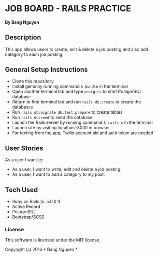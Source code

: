 # JOB BOARD - RAILS PRACTICE
#### By Bang Nguyen

## Description
This app allows users to create, edit & delete a job posting and also add category to each job posting.

## General Setup Instructions
* Clone this repository
* Install gems by running command `$ bundle` in the terminal
* Open another terminal tab and type `postgres` to start PostgreSQL database
* Return to first terminal tab and run `rails db:create` to create the databases
* Run `rails db:migrate db:test:prepare` to create tables
* Run `rails db:seed` to seed the database
* Launch the Rails server by running command `$ rails s` in the terminal
* Launch site by visiting localhost:3000 in browser
* For texting from the app, Twilio account sid and auth token are needed


## User Stories
As a user I want to:
* As a user, I want to write, edit and delete a job posting.
* As a user, I want to add a category to my post.

## Tech Used

* Ruby on Rails (v. 5.0.0.1)
* Active Record
* PostgreSQL
* Bootstrap/SCSS

### License

This software is licensed under the MIT license.

Copyright (c) 2016 * Bang Nguyen *

